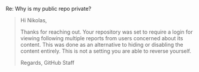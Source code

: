 Re: Why is my public repo private?
> Hi Nikolas,
>
> Thanks for reaching out. Your repository was set to require a login for viewing following multiple reports from users concerned about its content. This was done as an alternative to hiding or disabling the content entirely. This is not a setting you are able to reverse yourself.
>
> Regards,
> GitHub Staff